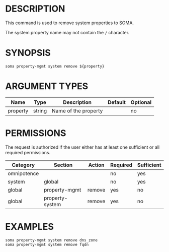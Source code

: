 # DESCRIPTION

This command is used to remove system properties to SOMA.

The system property name may not contain the `/` character.

# SYNOPSIS

```
soma property-mgmt system remove ${property}
```

# ARGUMENT TYPES

Name | Type |     Description   | Default | Optional
 --- |  --- | ----------------- | ------- | --------
property | string | Name of the property | | no

# PERMISSIONS

The request is authorized if the user either has at least one
sufficient or all required permissions.

Category | Section | Action | Required | Sufficient
 ------- | ------- | ------ | -------- | ----------
omnipotence | | | no | yes
system | global | | no | yes
global | property-mgmt | remove | yes | no
global | property-system | remove | yes | no

# EXAMPLES

```
soma property-mgmt system remove dns_zone
soma property-mgmt system remove fqdn
```

